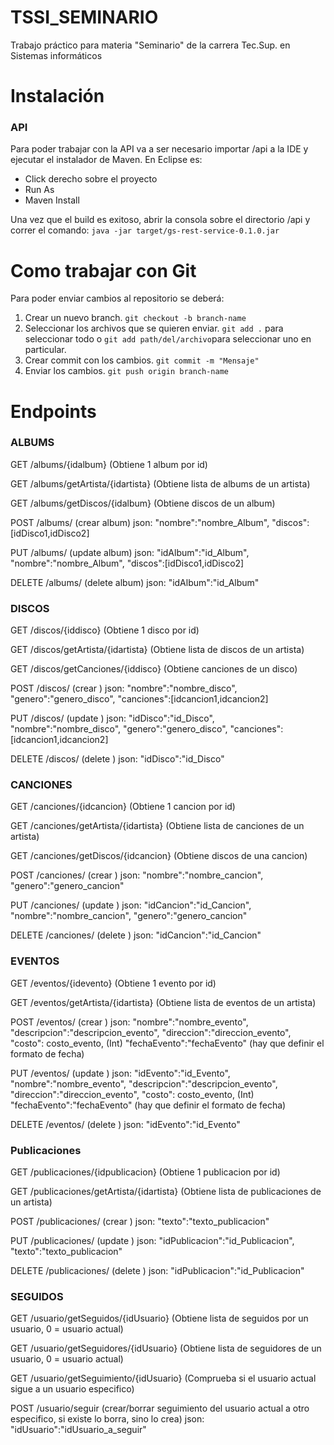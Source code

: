 # TSSI_SEMINARIO
Trabajo práctico para materia "Seminario" de la carrera Tec.Sup. en Sistemas informáticos

# Instalación

### API
Para poder trabajar con la API va a ser necesario importar /api a la IDE y ejecutar el instalador de Maven. En Eclipse es:
* Click derecho sobre el proyecto
* Run As
* Maven Install

Una vez que el build es exitoso, abrir la consola sobre el directorio /api y correr el comando:
	`java -jar target/gs-rest-service-0.1.0.jar`

# Como trabajar con Git
Para poder enviar cambios al repositorio se deberá:
1. Crear un nuevo branch. `git checkout -b branch-name`
2. Seleccionar los archivos que se quieren enviar. `git add .` para seleccionar todo o `git add path/del/archivo`para seleccionar uno en particular.
3. Crear commit con los cambios. `git commit -m "Mensaje"`
4. Enviar los cambios. `git push origin branch-name`

# Endpoints

### ALBUMS

GET /albums/{idalbum} (Obtiene 1 album por id)

GET /albums/getArtista/{idartista} (Obtiene lista de albums de un artista)

GET /albums/getDiscos/{idalbum} (Obtiene discos de un album)

POST /albums/ (crear album)
json:
"nombre":"nombre_Album",
"discos":[idDisco1,idDisco2]

PUT /albums/ (update album)
json:
"idAlbum":"id_Album",
"nombre":"nombre_Album",
"discos":[idDisco1,idDisco2]

DELETE /albums/ (delete album)
json:
"idAlbum":"id_Album"

### DISCOS

GET /discos/{iddisco} (Obtiene 1 disco por id)

GET /discos/getArtista/{idartista} (Obtiene lista de discos de un artista)

GET /discos/getCanciones/{iddisco} (Obtiene canciones de un disco)

POST /discos/ (crear )
json:
"nombre":"nombre_disco",
"genero":"genero_disco",
"canciones":[idcancion1,idcancion2]

PUT /discos/ (update )
json:
"idDisco":"id_Disco",
"nombre":"nombre_disco",
"genero":"genero_disco",
"canciones":[idcancion1,idcancion2]

DELETE /discos/ (delete )
json:
"idDisco":"id_Disco"

### CANCIONES

GET /canciones/{idcancion} (Obtiene 1 cancion por id)

GET /canciones/getArtista/{idartista} (Obtiene lista de canciones de un artista)

GET /canciones/getDiscos/{idcancion} (Obtiene discos de una cancion)

POST /canciones/ (crear )
json:
"nombre":"nombre_cancion",
"genero":"genero_cancion"

PUT /canciones/ (update )
json:
"idCancion":"id_Cancion",
"nombre":"nombre_cancion",
"genero":"genero_cancion"

DELETE /canciones/ (delete )
json:
"idCancion":"id_Cancion"

### EVENTOS

GET /eventos/{idevento} (Obtiene 1 evento por id)

GET /eventos/getArtista/{idartista} (Obtiene lista de eventos de un artista)

POST /eventos/ (crear )
json:
"nombre":"nombre_evento",
"descripcion":"descripcion_evento",
"direccion":"direccion_evento",
"costo": costo_evento,    (Int)
"fechaEvento":"fechaEvento"    (hay que definir el formato de fecha)

PUT /eventos/ (update )
json:
"idEvento":"id_Evento",
"nombre":"nombre_evento",
"descripcion":"descripcion_evento",
"direccion":"direccion_evento",
"costo": costo_evento,    (Int)
"fechaEvento":"fechaEvento"    (hay que definir el formato de fecha)

DELETE /eventos/ (delete )
json:
"idEvento":"id_Evento"

### Publicaciones

GET /publicaciones/{idpublicacion} (Obtiene 1 publicacion por id)

GET /publicaciones/getArtista/{idartista} (Obtiene lista de publicaciones de un artista)

POST /publicaciones/ (crear )
json:
"texto":"texto_publicacion"

PUT /publicaciones/ (update )
json:
"idPublicacion":"id_Publicacion",
"texto":"texto_publicacion"

DELETE /publicaciones/ (delete )
json:
"idPublicacion":"id_Publicacion"

### SEGUIDOS

GET /usuario/getSeguidos/{idUsuario} (Obtiene lista de seguidos por un usuario, 0 = usuario actual)

GET /usuario/getSeguidores/{idUsuario} (Obtiene lista de seguidores de un usuario, 0 = usuario actual)

GET /usuario/getSeguimiento/{idUsuario} (Comprueba si el usuario actual sigue a un usuario especifico)

POST /usuario/seguir (crear/borrar seguimiento del usuario actual a otro especifico, si existe lo borra, sino lo crea)
json:
"idUsuario":"idUsuario_a_seguir"
